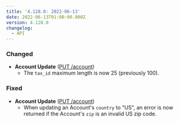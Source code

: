 ```yaml
---
title: '4.128.0: 2022-06-13'
date: 2022-06-13T01:00:00.000Z
version: 4.128.0
changelog:
  - API
---
```


### Changed

* **Account Update** ([PUT /account](https://www.linode.com/docs/api/account/#account-update))
  * The `tax_id` maximum length is now 25 (previously 100).

### Fixed

* **Account Update** ([PUT /account](https://www.linode.com/docs/api/account/#account-update))
  * When updating an Account's `country` to "US", an error is now returned if the Account's `zip` is an invalid US zip code.
